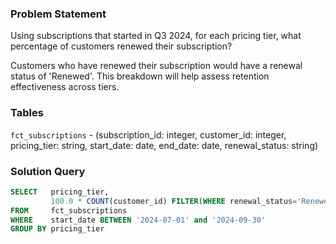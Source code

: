 ### Problem Statement

Using subscriptions that started in Q3 2024, for each pricing tier, what percentage of customers renewed their subscription? 

Customers who have renewed their subscription would have a renewal status of 'Renewed'. This breakdown will help assess retention effectiveness across tiers.


### Tables

`fct_subscriptions` - (subscription_id: integer, customer_id: integer, pricing_tier: string, start_date: date, end_date: date, renewal_status: string)


### Solution Query

```sql
SELECT   pricing_tier, 
         100.0 * COUNT(customer_id) FILTER(WHERE renewal_status='Renewed') / COUNT(*) as renewal_percentage
FROM     fct_subscriptions
WHERE    start_date BETWEEN '2024-07-01' and '2024-09-30'
GROUP BY pricing_tier
```